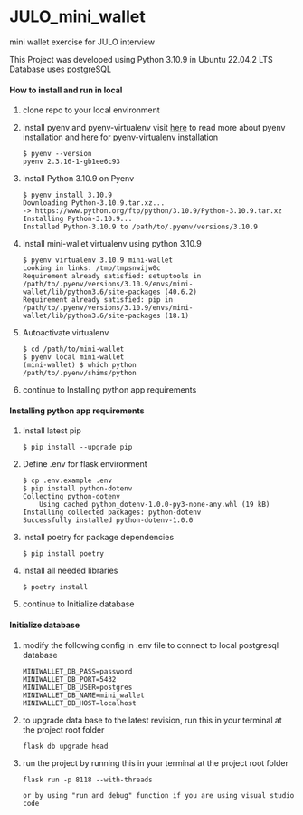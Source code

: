 # JULO_mini_wallet
mini wallet exercise for JULO interview

This Project was developed using Python 3.10.9 in Ubuntu 22.04.2 LTS
Database uses postgreSQL

#### How to install and run in local

1. clone repo to your local environment
2. Install pyenv and pyenv-virtualenv
    visit [here](https://github.com/pyenv/pyenv) to read more about pyenv installation and [here](https://github.com/pyenv/pyenv-virtualenv) for pyenv-virtualenv installation

    ```shell
    $ pyenv --version
    pyenv 2.3.16-1-gb1ee6c93
    ```

2. Install Python 3.10.9 on Pyenv

    ```shell
    $ pyenv install 3.10.9
    Downloading Python-3.10.9.tar.xz...
    -> https://www.python.org/ftp/python/3.10.9/Python-3.10.9.tar.xz
    Installing Python-3.10.9...
    Installed Python-3.10.9 to /path/to/.pyenv/versions/3.10.9
    ```

3. Install mini-wallet virtualenv using python 3.10.9

    ```shell
    $ pyenv virtualenv 3.10.9 mini-wallet
    Looking in links: /tmp/tmpsnwijw0c
    Requirement already satisfied: setuptools in /path/to/.pyenv/versions/3.10.9/envs/mini-wallet/lib/python3.6/site-packages (40.6.2)
    Requirement already satisfied: pip in /path/to/.pyenv/versions/3.10.9/envs/mini-wallet/lib/python3.6/site-packages (18.1)
    ```

4. Autoactivate virtualenv

    ```shell
    $ cd /path/to/mini-wallet
    $ pyenv local mini-wallet
    (mini-wallet) $ which python
    /path/to/.pyenv/shims/python
    ```
5. continue to Installing python app requirements
#### Installing python app requirements
1. Install latest pip
    ```shell
    $ pip install --upgrade pip
    ```
2. Define .env for flask environment
    ```shell
    $ cp .env.example .env
    $ pip install python-dotenv
    Collecting python-dotenv
        Using cached python_dotenv-1.0.0-py3-none-any.whl (19 kB)
    Installing collected packages: python-dotenv
    Successfully installed python-dotenv-1.0.0

3. Install poetry for package dependencies
    ```shell
    $ pip install poetry
    ```
4. Install all needed libraries
    ```shell
    $ poetry install

5. continue to Initialize database

#### Initialize database
1. modify the following config in .env file to connect to local postgresql database
    ``` Database Config
    MINIWALLET_DB_PASS=password
    MINIWALLET_DB_PORT=5432
    MINIWALLET_DB_USER=postgres
    MINIWALLET_DB_NAME=mini_wallet
    MINIWALLET_DB_HOST=localhost

2. to upgrade data base to the latest revision, run this in your terminal at the project root folder

    ``` shell script
    flask db upgrade head

3. run the project by running this in your terminal at the project root folder
     ``` shell script
    flask run -p 8118 --with-threads

    or by using "run and debug" function if you are using visual studio code
